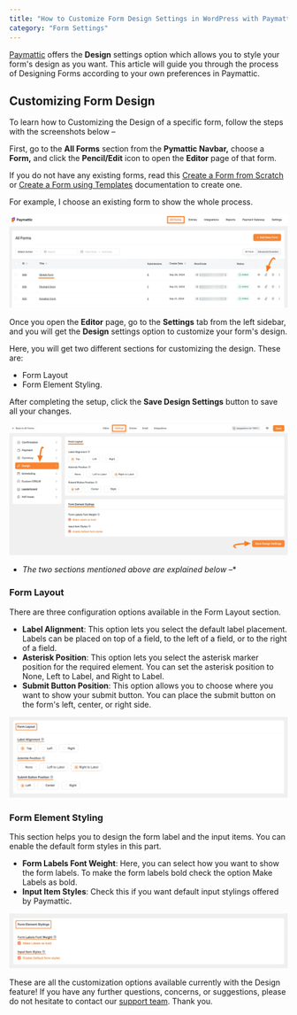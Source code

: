 ```yaml
---
title: "How to Customize Form Design Settings in WordPress with Paymattic?"
category: "Form Settings"
---
```

[Paymattic](https://paymattic.com/) offers the **Design** settings option which allows you to style your form's design as you want. This article will guide you through the process of Designing Forms according to your own preferences in Paymattic.

## Customizing Form Design

To learn how to Customizing the Design of a specific form, follow the steps with the screenshots below –

First, go to the **All Forms** section from the **Pymattic Navbar,** choose a **Form,** and click the **Pencil/Edit** icon to open the **Editor** page of that form.

If you do not have any existing forms, read this [Create a Form from Scratch](../form-editor/how-to-create-a-form-from-scratch-with-paymattic.md) or [Create a Form using Templates](../form-editor/simple-form-templates.md) documentation to create one.

For example, I choose an existing form to show the whole process.

![Open desired form](../public/images/form-settings/how-to-customize-form-design-settings-in-wordpress-with-paymattic/1.-Open-desired-form-8-scaled.webp)

Once you open the **Editor** page, go to the **Settings** tab from the left sidebar, and you will get the **Design** settings option to customize your form's design.

Here, you will get two different sections for customizing the design. These are:
- Form Layout
- Form Element Styling.

After completing the setup, click the **Save Design Settings** button to save all your changes.

![Design option under Form Settings](../public/images/form-settings/how-to-customize-form-design-settings-in-wordpress-with-paymattic/2.-Design-option-under-Form-Settings-option-scaled.webp)
- *The two sections mentioned above are explained below –**

### Form Layout

There are three configuration options available in the Form Layout section.
- **Label Alignment**: This option lets you select the default label placement. Labels can be placed on top of a field, to the left of a field, or to the right of a field.
- **Asterisk Position**: This option lets you select the asterisk marker position for the required element. You can set the asterisk position to None, Left to Label, and Right to Label.
- **Submit Button Position**: This option allows you to choose where you want to show your submit button. You can place the submit button on the form's left, center, or right side.

![Form Layout](../public/images/form-settings/how-to-customize-form-design-settings-in-wordpress-with-paymattic/3.-Form-Layout.webp)

### Form Element Styling

This section helps you to design the form label and the input items. You can enable the default form styles in this part.
- **Form Labels Font Weight**: Here, you can select how you want to show the form labels. To make the form labels bold check the option Make Labels as bold.
- **Input Item Styles**: Check this if you want default input stylings offered by Paymattic.

![Form Element Styling](../public/images/form-settings/how-to-customize-form-design-settings-in-wordpress-with-paymattic/4.-Form-Element-Stylings.webp)

These are all the customization options available currently with the Design feature!
If you have any further questions, concerns, or suggestions, please do not hesitate to contact our [support team](https://wpmanageninja.com/support-tickets/). Thank you.